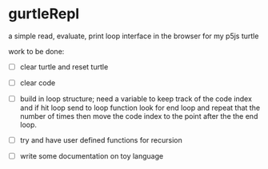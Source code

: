 # gurtleRepl
a simple read, evaluate, print loop interface in the browser for my p5js turtle

work to be done:
- [ ] clear turtle and reset turtle
- [ ] clear code
- [ ] build in loop structure; need a variable to keep track of the code index and if hit loop send to loop function look for end loop and repeat that the number of times then move the code index to the point
after the the end loop.

- [ ] try and have user defined functions for recursion
- [ ] write some documentation on toy language

